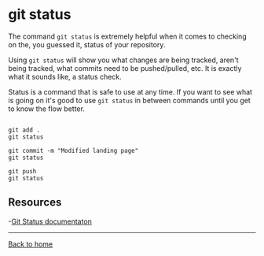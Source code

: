 # git status

The command `git status` is extremely helpful when it comes to checking on the, you guessed it, status of your repository.

Using `git status` will show you what changes are being tracked, aren't being tracked, what commits need to be pushed/pulled, etc.
It is exactly what it sounds like, a status check.

Status is a command that is safe to use at any time.
If you want to see what is going on it's good to use `git status` in between commands until you get to know the flow better.

```

git add .
git status

git commit -m "Modified landing page"
git status

git push
git status
```

## Resources

-[Git Status documentaton](https://git-scm.com/docs/git-status)

---

[Back to home](../README.md)